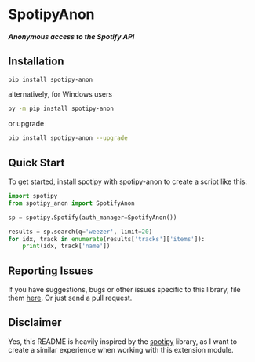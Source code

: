 # SpotipyAnon

##### Anonymous access to the Spotify API


## Installation

```bash
pip install spotipy-anon
```

alternatively, for Windows users 

```bash
py -m pip install spotipy-anon
```

or upgrade

```bash
pip install spotipy-anon --upgrade
```


## Quick Start

To get started, install spotipy with spotipy-anon to create a script like this:

```python
import spotipy
from spotipy_anon import SpotifyAnon

sp = spotipy.Spotify(auth_manager=SpotifyAnon())

results = sp.search(q='weezer', limit=20)
for idx, track in enumerate(results['tracks']['items']):
    print(idx, track['name'])
```


## Reporting Issues

If you have suggestions, bugs or other issues specific to this library,
file them [here](https://github.com/dieser-niko/spotipy-anon/issues).
Or just send a pull request.



## Disclaimer

Yes, this README is heavily inspired by the [spotipy](https://github.com/spotipy-dev/spotipy) library, as I want to create a similar experience when working with this extension module.
